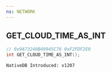 ```yaml
---
ns: NETWORK
---
```

## GET_CLOUD_TIME_AS_INT

```c
// 0x9A73240B49945C76 0xF2FDF2E0
int GET_CLOUD_TIME_AS_INT();
```

```
NativeDB Introduced: v1207
```

